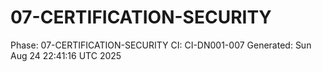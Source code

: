 # 07-CERTIFICATION-SECURITY
Phase: 07-CERTIFICATION-SECURITY
CI: CI-DN001-007
Generated: Sun Aug 24 22:41:16 UTC 2025
